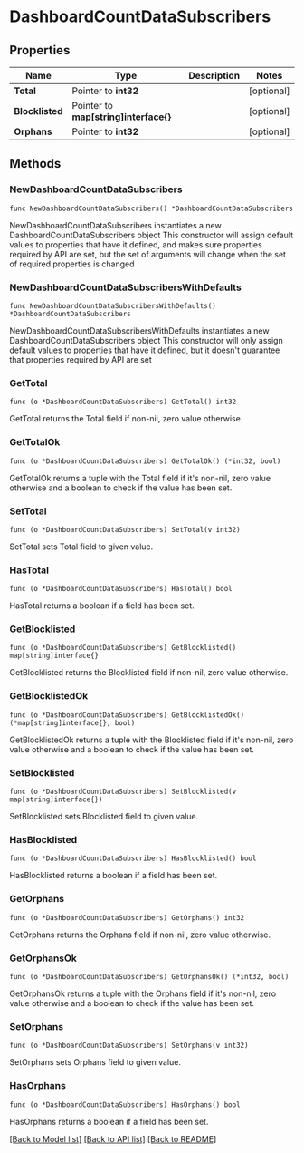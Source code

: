 # DashboardCountDataSubscribers

## Properties

Name | Type | Description | Notes
------------ | ------------- | ------------- | -------------
**Total** | Pointer to **int32** |  | [optional] 
**Blocklisted** | Pointer to **map[string]interface{}** |  | [optional] 
**Orphans** | Pointer to **int32** |  | [optional] 

## Methods

### NewDashboardCountDataSubscribers

`func NewDashboardCountDataSubscribers() *DashboardCountDataSubscribers`

NewDashboardCountDataSubscribers instantiates a new DashboardCountDataSubscribers object
This constructor will assign default values to properties that have it defined,
and makes sure properties required by API are set, but the set of arguments
will change when the set of required properties is changed

### NewDashboardCountDataSubscribersWithDefaults

`func NewDashboardCountDataSubscribersWithDefaults() *DashboardCountDataSubscribers`

NewDashboardCountDataSubscribersWithDefaults instantiates a new DashboardCountDataSubscribers object
This constructor will only assign default values to properties that have it defined,
but it doesn't guarantee that properties required by API are set

### GetTotal

`func (o *DashboardCountDataSubscribers) GetTotal() int32`

GetTotal returns the Total field if non-nil, zero value otherwise.

### GetTotalOk

`func (o *DashboardCountDataSubscribers) GetTotalOk() (*int32, bool)`

GetTotalOk returns a tuple with the Total field if it's non-nil, zero value otherwise
and a boolean to check if the value has been set.

### SetTotal

`func (o *DashboardCountDataSubscribers) SetTotal(v int32)`

SetTotal sets Total field to given value.

### HasTotal

`func (o *DashboardCountDataSubscribers) HasTotal() bool`

HasTotal returns a boolean if a field has been set.

### GetBlocklisted

`func (o *DashboardCountDataSubscribers) GetBlocklisted() map[string]interface{}`

GetBlocklisted returns the Blocklisted field if non-nil, zero value otherwise.

### GetBlocklistedOk

`func (o *DashboardCountDataSubscribers) GetBlocklistedOk() (*map[string]interface{}, bool)`

GetBlocklistedOk returns a tuple with the Blocklisted field if it's non-nil, zero value otherwise
and a boolean to check if the value has been set.

### SetBlocklisted

`func (o *DashboardCountDataSubscribers) SetBlocklisted(v map[string]interface{})`

SetBlocklisted sets Blocklisted field to given value.

### HasBlocklisted

`func (o *DashboardCountDataSubscribers) HasBlocklisted() bool`

HasBlocklisted returns a boolean if a field has been set.

### GetOrphans

`func (o *DashboardCountDataSubscribers) GetOrphans() int32`

GetOrphans returns the Orphans field if non-nil, zero value otherwise.

### GetOrphansOk

`func (o *DashboardCountDataSubscribers) GetOrphansOk() (*int32, bool)`

GetOrphansOk returns a tuple with the Orphans field if it's non-nil, zero value otherwise
and a boolean to check if the value has been set.

### SetOrphans

`func (o *DashboardCountDataSubscribers) SetOrphans(v int32)`

SetOrphans sets Orphans field to given value.

### HasOrphans

`func (o *DashboardCountDataSubscribers) HasOrphans() bool`

HasOrphans returns a boolean if a field has been set.


[[Back to Model list]](../README.md#documentation-for-models) [[Back to API list]](../README.md#documentation-for-api-endpoints) [[Back to README]](../README.md)


